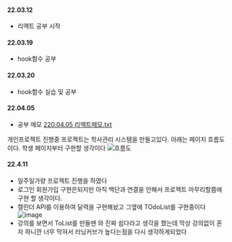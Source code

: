 

#### 22.03.12
- 리액트 공부 시작

#### 22.03.19
- hook함수  공부

#### 22.03.20
- hook함수  실습 및  공부



#### 22.04.05

- 공부 메모  [220.04.05 리액트메모.txt](https://github.com/CJH0120/React_Study-Project/files/8419023/220.04.05.txt)


개인프로젝트 진행중
프로젝트는 학사관리 시스템을 만들고있다.
아래는 페이지 흐름도 이다. 학생 페이지부터 구현할 생각이다
![흐름도](https://user-images.githubusercontent.com/97073471/162671215-24d9e4ae-c27f-46e4-880d-76d87cce67b5.PNG)



#### 22.4.11 
- 일주일가량 프로젝트 진행을 하였다
- 로그인 회원가입 구현은되지만 아직 백단과 연결을 안해서 프로젝트 마무리할쯤에 구현 할 생각이다.
- 캘린더 API를 이용하여 달력을 구현해놨고 그옆에 TOdoList를 구현중이다
  ![image](https://user-images.githubusercontent.com/97073471/162671023-69fb1a90-7a40-411c-9e5e-ac34c3d71792.png)
- 강의를 보면서 ToList를 만들땐 와 진짜 쉽다라고 생각을 했는데 막상 강의없이 혼자 하니깐 너무 막혀서  러닝커브가 높다는점을 다시 생각하게되었다 
 



